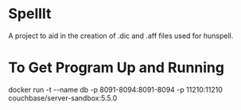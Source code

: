 # SpellIt
A project to aid in the creation of .dic and .aff files used for hunspell.

# To Get Program Up and Running
docker run -t --name db -p 8091-8094:8091-8094 -p 11210:11210 couchbase/server-sandbox:5.5.0
